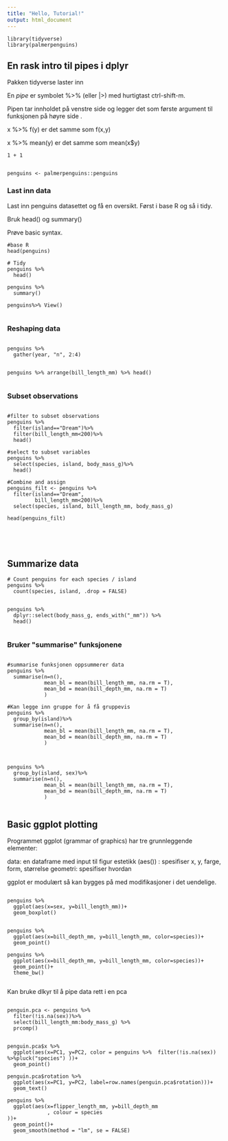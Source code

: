 ```yaml
---
title: "Hello, Tutorial!"
output: html_document
---
```


```{r setup, include=FALSE}
library(tidyverse)
library(palmerpenguins)
```

## En rask intro til pipes i dplyr

Pakken tidyverse laster inn

En *pipe* er symbolet %\>% (eller \|\>) med hurtigtast ctrl-shift-m. 

Pipen tar innholdet på venstre side og legger det som første argument til funksjonen på høyre side .


x %>% f(y) er det samme som f(x,y)

x %>% mean(y) er det samme som mean(x$y)


```{r addition}
1 + 1


penguins <- palmerpenguins::penguins
```

### Last inn data

Last inn penguins datasettet og få en oversikt. Først i base R og så i tidy.

Bruk head() og summary()

Prøve basic syntax.

```{r view_data}
#base R
head(penguins)

# Tidy
penguins %>% 
  head()

penguins %>%
  summary()

penguins%>% View()


```

### Reshaping data

```{r Reshape}

penguins %>%
  gather(year, "n", 2:4)


penguins %>% arrange(bill_length_mm) %>% head()


```

### Subset observations

```{r subset}

#filter to subset observations
penguins %>%
  filter(island=="Dream")%>%
  filter(bill_length_mm<200)%>%
  head()

#select to subset variables
penguins %>%
  select(species, island, body_mass_g)%>%
  head()

#Combine and assign
penguins_filt <- penguins %>%
  filter(island=="Dream",
         bill_length_mm<200)%>%
  select(species, island, bill_length_mm, body_mass_g)

head(penguins_filt)





```

## Summarize data

```{r}
# Count penguins for each species / island
penguins %>%
  count(species, island, .drop = FALSE)


penguins %>%
  dplyr::select(body_mass_g, ends_with("_mm")) %>% 
  head()


```


### Bruker "summarise" funksjonene
```{r}

#summarise funksjonen oppsummerer data
penguins %>%
  summarise(n=n(),
            mean_bl = mean(bill_length_mm, na.rm = T),
            mean_bd = mean(bill_depth_mm, na.rm = T)
            )

#Kan legge inn gruppe for å få gruppevis
penguins %>%
  group_by(island)%>%
  summarise(n=n(),
            mean_bl = mean(bill_length_mm, na.rm = T),
            mean_bd = mean(bill_depth_mm, na.rm = T)
            )



penguins %>%
  group_by(island, sex)%>%
  summarise(n=n(),
            mean_bl = mean(bill_length_mm, na.rm = T),
            mean_bd = mean(bill_depth_mm, na.rm = T)
            )


```





## Basic ggplot plotting
Programmet ggplot (grammar of graphics) har tre grunnleggende elementer:

data: en dataframe med input til figur
estetikk (aes()) : spesifiser x, y, farge, form, størrelse
geometri: spesifiser hvordan 

ggplot er modulært så kan bygges på med modifikasjoner i det uendelige.



```{r}

penguins %>%
  ggplot(aes(x=sex, y=bill_length_mm))+
  geom_boxplot()


penguins %>%
  ggplot(aes(x=bill_depth_mm, y=bill_length_mm, color=species))+
  geom_point()

penguins %>%
  ggplot(aes(x=bill_depth_mm, y=bill_length_mm, color=species))+
  geom_point()+
  theme_bw()


```

Kan bruke dlkyr til å pipe data rett i en pca

```{r}

penguin.pca <- penguins %>%
  filter(!is.na(sex))%>%
  select(bill_length_mm:body_mass_g) %>%
  prcomp()


penguin.pca$x %>%
  ggplot(aes(x=PC1, y=PC2, color = penguins %>%  filter(!is.na(sex)) %>%pluck("species") ))+
  geom_point()

penguin.pca$rotation %>%
  ggplot(aes(x=PC1, y=PC2, label=row.names(penguin.pca$rotation)))+
  geom_text()

penguins %>%
  ggplot(aes(x=flipper_length_mm, y=bill_depth_mm
             , colour = species
))+
  geom_point()+
  geom_smooth(method = "lm", se = FALSE)


```

